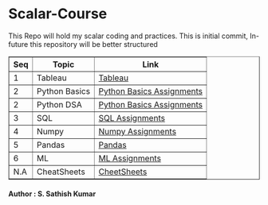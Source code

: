 # Scalar-Course


<html>
    <body>
        <p>This Repo will hold my scalar coding and practices. This is initial commit, In- future this repository will be better structured </p>
        <table border="1">
            <tr>
                <th>Seq</th>
                <th>Topic</th>
                <th>Link</th>
            </tr>
            <tr>
                <td>1</td>
                <td>Tableau</td>
                <td><a href="https://github.com/sathishkumar19/Scalar-Course/tree/main/Tableau" target="_blank">Tableau</a></td>
            </tr>
            <tr>
                <td>2</td>
                <td>Python Basics</td>
                <td><a href="https://github.com/sathishkumar19/Scalar-Course/tree/main/Python/Basic" target="_blank">Python Basics Assignments</a></td>
            </tr>
            <tr>
                <td>2</td>
                <td>Python DSA</td>
                <td><a href="https://github.com/sathishkumar19/Scalar-Course/tree/main/Python/Basic" target="_blank">Python Basics Assignments</a></td>
            </tr>
                <tr>
                <td>3</td>
                <td>SQL</td>
                <td><a href="TBD" target="_blank">SQL Assignments</a></td>
            </tr>
            </tr>
                <tr>
                <td>4</td>
                <td>Numpy</td>
                <td><a href="https://github.com/sathishkumar19/Scalar-Course/tree/main/DAV/numpy" target="_blank">Numpy Assignments</a></td>
            </tr>
            <tr>
                <td>5</td>
                <td>Pandas</td>
                <td><a href="https://github.com/sathishkumar19/Scalar-Course/tree/main/DAV/pandas" target="_blank">Pandas</a></td>
            </tr>
            <tr>
                <td>6</td>
                <td>ML</td>
                <td><a href="TBD" target="_blank">ML Assignments</a></td>
            <tr>
                <td>N.A</td>
                <td>CheatSheets</td>
                <td><a href="https://github.com/sathishkumar19/Scalar-Course/tree/main/CheatSheets" target="_blank">CheetSheets</a></td>
            </tr>
            </tr>
        </table>
        <h4> Author : S. Sathish Kumar</h4>
    </body>
</html>
